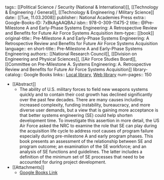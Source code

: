 tags:: [[Political Science / Security (National & International)]], [[Technology & Engineering / General]], [[Technology & Engineering / Military Science]]
date:: [[Tue, 11.03.2008]]
publisher:: National Academies Press
extra:: Google-Books-ID: 7xBkAgAAQBAJ
isbn:: 978-0-309-11475-2
title:: @Pre-Milestone A and Early-Phase Systems Engineering: A Retrospective Review and Benefits for Future Air Force Systems Acquisition
item-type:: [[book]]
original-title:: Pre-Milestone A and Early-Phase Systems Engineering: A Retrospective Review and Benefits for Future Air Force Systems Acquisition
language:: en
short-title:: Pre-Milestone A and Early-Phase Systems Engineering
authors:: [[National Research Council]], [[Division on Engineering and Physical Sciences]], [[Air Force Studies Board]], [[Committee on Pre-Milestone A. Systems Engineering: A. Retrospective Review and Benefits for Future Air Force Systems Acquisition]]
library-catalog:: Google Books
links:: [Local library](zotero://select/library/items/IZGHHKV9), [Web library](https://www.zotero.org/users/6520516/items/IZGHHKV9)
num-pages:: 150

- [[Abstract]]
	- The ability of U.S. military forces to field new weapons systems quickly and to contain their cost growth has declined significantly over the past few decades. There are many causes including increased complexity, funding instability, bureaucracy, and more diverse user demands, but a view that is gaining more acceptance is that better systems engineering (SE) could help shorten development time. To investigate this assertion in more detail, the US Air Force asked the NRC to examine the role that SE can play during the acquisition life cycle to address root causes of program failure especially during pre-milestone A and early program phases. This book presents an assessment of the relationship between SE and program outcome; an examination of the SE workforce; and an analysis of SE functions and guidelines. The latter includes a definition of the minimum set of SE processes that need to be accounted for during project development.
- [[Attachments]]
	- [Google Books Link](https://books.google.ru/books?id=7xBkAgAAQBAJ)